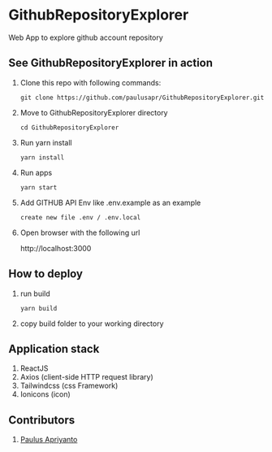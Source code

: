 # GithubRepositoryExplorer

Web App to explore github account repository


## See GithubRepositoryExplorer in action
1. Clone this repo with following commands:

    ```
    git clone https://github.com/paulusapr/GithubRepositoryExplorer.git
    ```

2. Move to GithubRepositoryExplorer directory

    ```
    cd GithubRepositoryExplorer
    ```

3. Run yarn install 

    ```
    yarn install
    ```
    
4. Run apps 

    ```
    yarn start
    ```

5. Add GITHUB API Env like .env.example as an example

    ```
    create new file .env / .env.local
    ```

6. Open browser with the following url 

    http://localhost:3000


## How to deploy

1. run build

    ```
    yarn build
    ```

2. copy build folder to your working directory

## Application stack

1. ReactJS
2. Axios (client-side HTTP request library)
3. Tailwindcss (css Framework)
4. Ionicons (icon)


## Contributors
1. [Paulus Apriyanto](https://github.com/paulusapr)